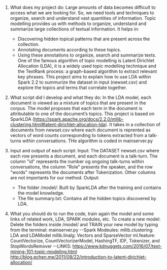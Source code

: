 1) What does my project do:
Large amounts of data becomes difficult to access what we are looking for. So, we need tools and techniques to organize, search and understand vast quantities of information.
Topic modelling provides us with methods to organize, understand and summarize large collections of textual information. It helps in:
    * Discovering hidden topical patterns that are present across the collection.
    * Annotating documents according to these topics.
    * Using these annotations to organize, search and summarize texts.
One of the famous algorithm of topic modelling is Latent Dirichlet Allocation (LDA), it is a widely used topic modelling technique and the TextRank process: a graph-based algorithm to extract relevant key phrases. This project aims to explain how to use LDA within Spark 2.2 to summurize the dataset in input (newset.csv) and explore the topics and terms that correlate together.


2) What script did I develop and what they do:
In the LDA model, each document is viewed as a mixture of topics that are present in the corpus. The model proposes that each term in the document is attributable to one of the document’s topics.
This project is based on SparkLDA (https://spark.apache.org/docs/2.2.0/mllib-clustering.html#latent-dirichlet-allocation-lda). It takes in a collection of documents from newset.csv where each document is reprented as vectors of word counts corresponding to tokens extracted from a talk-turns within conversations.
THe algorithm is coded in mainserver.py


3) Input and output of each script:
Input: The DATASET newset.csv where each row presents a document, and each document is a talk-turn.
The column "id" represents the number og ongoing talk-turns within conversations, the column "Role" presents the speaker, and the row "words" represents the documents after Tokenization. Other columns are not importants for our method.
Output: 
	* The folder /model/: Built by SparkLDA after the training and contains the model knowledge.
  	* The file summary.txt: Contains all the hidden topics discovered by LDA.


4) What you should do to run the code, train again the model and some links of related work, LDA, SPARK modules, etc.
To create a new model: Delete the folders inside /model/ and TRAIN your new model by typing from the terminal: mainserver.py
--Spark Modeules:
    mllib.clustering: LDA and LDAModel
    mllib.linalg: Vectors and SparseVector
    ml.feature:  CountVectorize, CountVectorizerModel, HashingTF, IDF, Tokenizer, and StopWordsRemover
--LINKS:
    https://www.kdnuggets.com/2016/07/text-mining-101-topic-modeling.html
    http://blog.echen.me/2011/08/22/introduction-to-latent-dirichlet-allocation/
